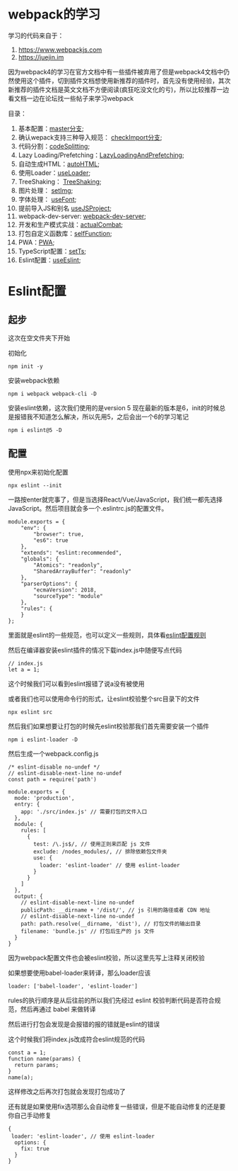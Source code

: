 # webpack的学习
学习的代码来自于：
1. https://www.webpackjs.com
2. https://juejin.im

因为webpack4的学习在官方文档中有一些插件被弃用了但是webpack4文档中仍然使用这个插件，切到插件文档想使用新推荐的插件时，首先没有使用经验，其次新推荐的插件文档是英文文档不方便阅读(疯狂吃没文化的亏)，所以比较推荐一边看文档一边在论坛找一些帖子来学习webpack

目录：

1. 基本配置：[master分支](https://github.com/ChunchunIsMe/studyWebpack "master");
2. 确认wepack支持三种导入规范： [checkImport分支](https://github.com/ChunchunIsMe/studyWebpack/tree/checkImport "checkImport");
3. 代码分割：[codeSplitting](https://github.com/ChunchunIsMe/studyWebpack/tree/codeSplitting "codeSplitting");
4. Lazy Loading/Prefetching：[LazyLoadingAndPrefetching](https://github.com/ChunchunIsMe/studyWebpack/tree/LazyLoadingAndPrefetching "LazyLoadingAndPrefetching");
5. 自动生成HTML：[autoHTML](https://github.com/ChunchunIsMe/studyWebpack/tree/autoHTML "autoHTML");
6. 使用Loader：[useLoader](https://github.com/ChunchunIsMe/studyWebpack/tree/useLoader "useLoader");
7. TreeShaking： [TreeShaking](https://github.com/ChunchunIsMe/studyWebpack/tree/TreeShaking "TreeShaking");
8. 图片处理： [setImg](https://github.com/ChunchunIsMe/studyWebpack/tree/setImg "setImg");
9. 字体处理： [useFont](https://github.com/ChunchunIsMe/studyWebpack/tree/useFont "useFont");
10. 提前导入JS和别名 [useJSProject](https://github.com/ChunchunIsMe/studyWebpack/tree/useJSProject "useJSProject");
11. webpack-dev-server: [webpack-dev-server](https://github.com/ChunchunIsMe/studyWebpack/tree/webpack-dev-server "webpack-dev-server");
12. 开发和生产模式实战：[actualCombat](https://github.com/ChunchunIsMe/studyWebpack/tree/actualCombat "actualCombat");
13. 打包自定义函数库：[selfFunction](https://github.com/ChunchunIsMe/studyWebpack/tree/selfFunction "selfFunction");
14. PWA：[PWA](https://github.com/ChunchunIsMe/studyWebpack/tree/PWA "PWA");
15. TypeScript配置：[setTs](https://github.com/ChunchunIsMe/studyWebpack/tree/setTs "setTs");
16. Eslint配置：[useEslint](https://github.com/ChunchunIsMe/studyWebpack/tree/useEslint "useEslint");

# Eslint配置
## 起步
这次在空文件夹下开始

初始化
```
npm init -y
```
安装webpack依赖
```
npm i webpack webpack-cli -D
```
安装eslint依赖，这次我们使用的是version 5 现在最新的版本是6，init的时候总是报错我不知道怎么解决，所以先用5，之后会出一个6的学习笔记
```
npm i eslint@5 -D
```
## 配置
使用npx来初始化配置
```
npx eslint --init
```
一路按enter就完事了，但是当选择React/Vue/JavaScript，我们统一都先选择 JavaScript。然后项目就会多一个.eslintrc.js的配置文件。
```
module.exports = {
    "env": {
        "browser": true,
        "es6": true
    },
    "extends": "eslint:recommended",
    "globals": {
        "Atomics": "readonly",
        "SharedArrayBuffer": "readonly"
    },
    "parserOptions": {
        "ecmaVersion": 2018,
        "sourceType": "module"
    },
    "rules": {
    }
};
```
里面就是eslint的一些规范，也可以定义一些规则，具体看[eslint配置规则](https://cn.eslint.org/docs/user-guide/configuring "eslint配置规则")

然后在编译器安装eslint插件的情况下载index.js中随便写点代码
```
// index.js
let a = 1;
```
这个时候我们可以看到eslint报错了说a没有被使用

或者我们也可以使用命令行的形式，让eslint校验整个src目录下的文件
```
npx eslint src
```
然后我们如果想要让打包的时候先eslint校验那我们首先需要安装一个插件
```
npm i eslint-loader -D
```
然后生成一个webpack.config.js
```
/* eslint-disable no-undef */
// eslint-disable-next-line no-undef
const path = require('path')

module.exports = {
  mode: 'production',
  entry: {
    app: './src/index.js' // 需要打包的文件入口
  },
  module: {
    rules: [
      {
        test: /\.js$/, // 使用正则来匹配 js 文件
        exclude: /nodes_modules/, // 排除依赖包文件夹
        use: {
          loader: 'eslint-loader' // 使用 eslint-loader
        }
      }
    ]
  },
  output: {
    // eslint-disable-next-line no-undef
    publicPath: __dirname + '/dist/', // js 引用的路径或者 CDN 地址
    // eslint-disable-next-line no-undef
    path: path.resolve(__dirname, 'dist'), // 打包文件的输出目录
    filename: 'bundle.js' // 打包后生产的 js 文件
  }
}
```
因为webpack配置文件也会被eslint校验，所以这里先写上注释关闭校验

如果想要使用babel-loader来转译，那么loader应该
```
loader: ['babel-loader', 'eslint-loader']
```
rules的执行顺序是从后往前的所以我们先经过 eslint 校验判断代码是否符合规范，然后再通过 babel 来做转译

然后进行打包会发现是会报错的报的错就是eslint的错误

这个时候我们将index.js改成符合eslint规范的代码
```
const a = 1;
function name(params) {
  return params;
}
name(a);
```
这样修改之后再次打包就会发现打包成功了

还有就是如果使用fix选项那么会自动修复一些错误，但是不能自动修复的还是要你自己手动修复
```
{
 loader: 'eslint-loader', // 使用 eslint-loader
  options: {
    fix: true
  }
}
```